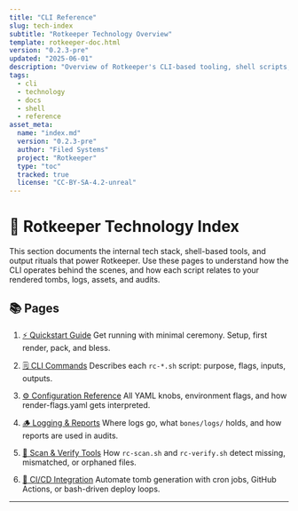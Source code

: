 ```yaml
---
title: "CLI Reference"
slug: tech-index
subtitle: "Rotkeeper Technology Overview"
template: rotkeeper-doc.html
version: "0.2.3-pre"
updated: "2025-06-01"
description: "Overview of Rotkeeper's CLI-based tooling, shell scripts, and static rendering flow."
tags:
  - cli
  - technology
  - docs
  - shell
  - reference
asset_meta:
  name: "index.md"
  version: "0.2.3-pre"
  author: "Filed Systems"
  project: "Rotkeeper"
  type: "toc"
  tracked: true
  license: "CC-BY-SA-4.2-unreal"
---
```


# 🧪 Rotkeeper Technology Index

This section documents the internal tech stack, shell-based tools, and output rituals that power Rotkeeper. Use these pages to understand how the CLI operates behind the scenes, and how each script relates to your rendered tombs, logs, assets, and audits.

## 📚 Pages

1. [⚡ Quickstart Guide](quickstart-guide.md)
   Get running with minimal ceremony. Setup, first render, pack, and bless.

2. [🗒️ CLI Commands](cli-commands.md)
   Describes each `rc-*.sh` script: purpose, flags, inputs, outputs.

3. [⚙️ Configuration Reference](config-reference.md)
   All YAML knobs, environment flags, and how render-flags.yaml gets interpreted.

4. [🪵 Logging & Reports](logging-reports.md)
   Where logs go, what `bones/logs/` holds, and how reports are used in audits.

5. [🔐 Scan & Verify Tools](scan-verify-tools.md)
   How `rc-scan.sh` and `rc-verify.sh` detect missing, mismatched, or orphaned files.

6. [🤖 CI/CD Integration](ci-cd-integration.md)
   Automate tomb generation with cron jobs, GitHub Actions, or bash-driven deploy loops.

***

<!--
Sora prompt: "A cracked ledger of Rotkeeper CLI commands, handwritten annotations in the margins, flickering terminal output behind."
-->
